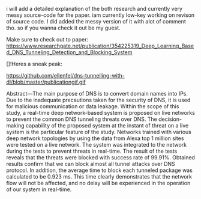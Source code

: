 i will add a detailed explanation of the both research and currently very messy source-code for the paper. iam currently low-key working on revison of source code. 
I did added the messy version of it with alot of comment tho. so if you wanna check it out be my guest.

Make sure to check out to paper:
https://www.researchgate.net/publication/354225319_Deep_Learning_Based_DNS_Tunneling_Detection_and_Blocking_System

[]!Heres a sneak peak:
 
 https://github.com/ellenfel/dns-tunnelling-with-dl/blob/master/publicationgif.gif
 
 Abstract—The main purpose of DNS is to convert domain names into IPs. Due to the inadequate precautions taken for the security of DNS, it is used for malicious communication or data leakage. Within the scope of this study, a real-time deep network-based system is proposed on live networks to prevent the common DNS tunneling threats over DNS. The decision-making capability of the proposed system at the instant of threat on a live system is the particular feature of the study. Networks trained with various deep network topologies by using the data from Alexa top 1 million sites were tested on a
live network. The system was integrated to the network during the tests to prevent threats in real-time. The result of the tests reveals that the threats were blocked with success rate of 99.91%. Obtained results confirm that we can block almost all tunnel attacks over DNS protocol. In addition, the average time to block each tunneled package was calculated to be 0.923 ms. This time clearly demonstrates that the network flow will not be affected, and no delay will be experienced in the operation of our system in real-time.


